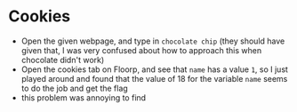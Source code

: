 # Cookies
- Open the given webpage, and type in `chocolate chip` (they should have given that, I was very confused about how to approach this when chocolate didn't work)
- Open the cookies tab on Floorp, and see that `name` has a value `1`, so I just played around and found that the value of 18 for the variable `name` seems to do the job and get the flag
- this problem was annoying to find
